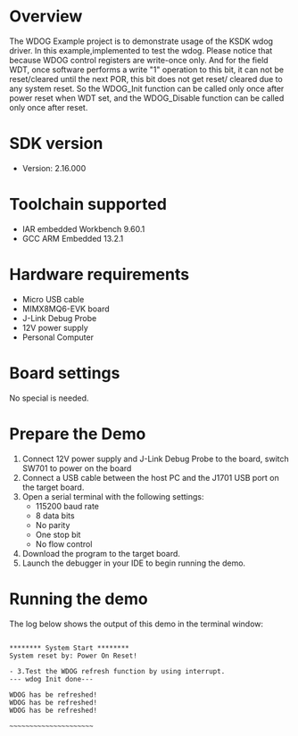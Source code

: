 Overview
========
The WDOG Example project is to demonstrate usage of the KSDK wdog driver.
In this example,implemented to test the wdog.
Please notice that because WDOG control registers are write-once only. And
for the field WDT, once software performs a write "1" operation to this bit,
it can not be reset/cleared until the next POR, this bit does not get reset/
cleared due to any system reset. So the WDOG_Init function can be called 
only once after power reset when WDT set, and the WDOG_Disable function can 
be called only once after reset.

SDK version
===========
- Version: 2.16.000

Toolchain supported
===================
- IAR embedded Workbench  9.60.1
- GCC ARM Embedded  13.2.1

Hardware requirements
=====================
- Micro USB cable
- MIMX8MQ6-EVK  board
- J-Link Debug Probe
- 12V power supply
- Personal Computer

Board settings
==============
No special is needed.

Prepare the Demo
================
1.  Connect 12V power supply and J-Link Debug Probe to the board, switch SW701 to power on the board
2.  Connect a USB cable between the host PC and the J1701 USB port on the target board.
3.  Open a serial terminal with the following settings:
    - 115200 baud rate
    - 8 data bits
    - No parity
    - One stop bit
    - No flow control
4.  Download the program to the target board.
5.  Launch the debugger in your IDE to begin running the demo.

Running the demo
================
The log below shows the output of this demo in the terminal window:
~~~~~~~~~~~~~~~~~~~~~~~~~~~~~~~~~~~~~~~~~~~~~~~~~~~~~~~~~~~~~~~~~~~

******** System Start ********
System reset by: Power On Reset!

- 3.Test the WDOG refresh function by using interrupt.
--- wdog Init done---

WDOG has be refreshed!
WDOG has be refreshed!
WDOG has be refreshed!

~~~~~~~~~~~~~~~~~~~~~
